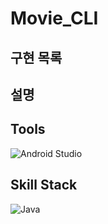 # Movie_CLI
 ## 구현 목록



## 설명

## Tools
![Android Studio](https://img.shields.io/badge/Android%20Studio-008000.svg?&style=for-the-badge&logo=Android%20Studio&logocolor=white)
## Skill Stack
![Java](https://img.shields.io/badge/Java-FF160B.svg?&style=for-the-badge&logo=Java&logocolor=white)

